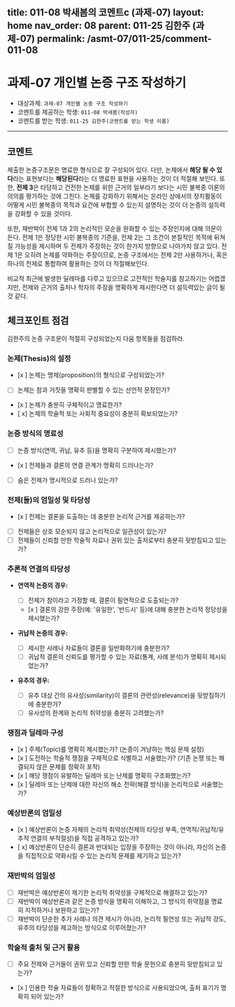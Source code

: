 title: 011-08 박새봄의 코멘트c (과제-07) 
layout: home
nav_order: 08
parent: 011-25 김한주 (과제-07)
permalink: /asmt-07/011-25/comment-011-08
---

# 과제-07 개인별 논증 구조 작성하기

- 대상과제: `과제-07 개인별 논증 구조 작성하기`
- 코멘트를 제공하는 학생: `011-08 박새봄(작성자)` 
- 코멘트를 받는 학생: `011-25 김한주(코멘트를 받는 학생 이름)` 

---

## 코멘트

제출한 논증구조문은 명료한 형식으로 잘 구성되어 있다. 다만, 논제에서 **해당 될 수 있다**라는 표현보다는 **해당된다**라는 더 명료한 표현을 사용하는 것이 더 적절해 보인다. 또한, **전제 3**은 타당하고 건전한 논제를 위한 근거의 일부라기 보다는 시민 불복종 이론의 의의를 평가하는 것에 그친다. 논제를 강화하기 위해서는 온라인 상에서의 정치활동이 어떻게 시민 불복종의 목적과 요건에 부합할 수 있는지 설명하는 것이 더 논증의 설득력을 강화할 수 있을 것이다.  

또한, 재반박이 전제 1과 2의 논리적인 모순을 완화할 수 있는 주장인지에 대해 의문이 든다. 전제 1은 정당한 시민 불복종의 기준을, 전제 2는 그 조건이 본질적인 목적에 뒤쳐질 가능성을 제시하며 두 전제가 주장하는 것이 한가지 방향으로 나아가지 않고 있다. 전제 1은 오히려 논제를 약화하는 주장이므로, 논증 구조에서는 전제 2만 사용하거나, 혹은 하나의 전제로 통합하여 활용하는 것이 더 적절해보인다. 

비교적 최근에 발생한 딜레마를 다루고 있으므로 고전적인 학술지를 참고하기는 어렵겠지만, 전제와 근거의 출처나 학자의 주장을 명확하게 제시한다면 더 설득력있는 글이 될 것 같다. 



## 체크포인트 점검

김한주의 논증 구조문이 적절히 구성되었는지 다음 항목들을 점검하라.

### **논제(Thesis)의 설정**
- [x ] 논제는 명제(proposition)의 형식으로 구성되었는가?
- [ ] 논제는 참과 거짓을 명확히 판별할 수 있는 선언적 문장인가?
- [x ] 논제가 충분히 구체적이고 명료한가?
- [ x] 논제의 학술적 또는 사회적 중요성이 충분히 확보되었는가?

### **논증 방식의 명료성**
- [ ] 논증 방식(연역, 귀납, 유추 등)을 명확히 구분하여 제시했는가?
- [x ] 전제들과 결론의 연결 관계가 명확히 드러나는가?
- [ ] 숨은 전제가 명시적으로 드러나 있는가?

### **전제(들)의 엄밀성 및 타당성**
- [x ] 전제는 결론을 도출하는 데 충분한 논리적 근거를 제공하는가?
- [ ] 전제들은 상호 모순되지 않고 논리적으로 일관성이 있는가?
- [ ] 전제들이 신뢰할 만한 학술적 자료나 권위 있는 출처로부터 충분히 뒷받침되고 있는가?

### **추론적 연결의 타당성**
- **연역적 논증의 경우:**
  - [ ] 전제가 참이라고 가정할 때, 결론이 필연적으로 도출되는가?
  - [x ] 결론의 강한 주장(예: '유일한', '반드시' 등)에 대해 충분한 논리적 정당성을 제시했는가?

- **귀납적 논증의 경우:**
  - [ ] 제시한 사례나 자료들이 결론을 일반화하기에 충분한가?
  - [ ] 귀납적 결론의 신뢰도를 평가할 수 있는 자료(통계, 사례 분석)가 명확히 제시되었는가?

- **유추의 경우:**
  - [ ] 유추 대상 간의 유사성(similarity)이 결론의 관련성(relevance)을 뒷받침하기에 충분한가?
  - [ ] 유사성의 한계와 논리적 취약성을 충분히 고려했는가?

### **쟁점과 딜레마 구성**
- [x ] 주제(Topic)를 명확히 제시했는가? (논증이 겨냥하는 핵심 문제 설정)
- [x ] 도전하는 학술적 쟁점을 구체적으로 식별하고 서술했는가? (기존 논쟁 또는 해결되지 않은 문제를 정확히 포착)
- [x ] 해당 쟁점이 유발하는 딜레마 또는 난제를 명확히 구조화했는가?
- [x ] 딜레마 또는 난제에 대한 자신의 해소 전략(해결 방식)을 논리적으로 서술했는가?

### **예상반론의 엄밀성**
- [x ] 예상반론이 논증 자체의 논리적 취약성(전제의 타당성 부족, 연역적/귀납적/유추적 연결의 부적절성)을 직접 공격하고 있는가?
- [ x] 예상반론이 단순히 결론과 반대되는 입장을 주장하는 것이 아니라, 자신의 논증을 직접적으로 약화시킬 수 있는 논리적 문제를 제기하고 있는가?

### **재반박의 엄밀성**
- [ ] 재반박은 예상반론이 제기한 논리적 취약성을 구체적으로 해결하고 있는가?
- [ ] 재반박이 예상반론과 같은 논증 방식을 명확히 이해하고, 그 방식의 취약점을 명료히 지적하거나 보완하고 있는가?
- [ ] 재반박이 단순한 추가 사례나 의견 제시가 아니라, 논리적 필연성 또는 귀납적 강도, 유추의 타당성을 제고하는 방식으로 이루어졌는가?

### **학술적 출처 및 근거 활용**
- [ ] 주요 전제와 근거들이 권위 있고 신뢰할 만한 학술 문헌으로 충분히 뒷받침되고 있는가?
- [x ] 인용한 학술 자료들이 정확하고 적절한 방식으로 사용되었으며, 출처 표기가 명확히 되어 있는가?
